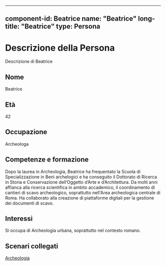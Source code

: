 
---
component-id: Beatrice
name: "Beatrice"
long-title: "Beatrice"
type: Persona
---

# Descrizione della Persona

Descrizione di Beatrice

## Nome
Beatrice

## Età
42

## Occupazione
Archeologa

## Competenze e formazione
Dopo la laurea in Archeologia, Beatrice ha frequentato la Scuola di Specializzazione in Beni archelogici e ha conseguito il Dottorato di Ricerca in Storia e Conservazione dell’Oggetto d’Arte e d’Architettura. Da molti anni affianca alla ricerca scientifica in ambito accademico, il coordinamento di cantieri di scavo archeologico, soprattutto nell'Area archeologica centrale di Roma. Ha collaborato alla creazione di piattaforme digitali per la gestione dei documenti di scavo. 

## Interessi
Si occupa di Archeologia urbana, soprattutto nel contesto romano.

## Scenari collegati
[Archeologia](https://github.com/read-project/stories/blob/main/Scenario/Catalogazione.md)
